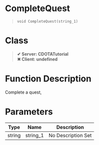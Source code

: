 # CompleteQuest
> `void CompleteQuest(string_1)`
# Class
> __✔ Server: CDOTATutorial__  
> __✖ Client: undefined__  
# Function Description
Complete a quest,
# Parameters
Type|Name|Description
--|--|--
string|string_1|No Description Set

